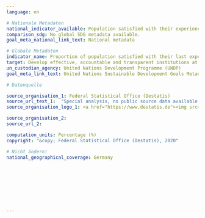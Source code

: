 ```yaml
---
language: en

# Nationale Metadaten
national_indicator_available: Population satisfied with their experience of government services during the previous two years
comparison_sdg: No global SDG metadata available.
goal_meta_national_link_text: National metadata

# Globale Metadaten
indicator_name: Proportion of population satisfied with their last experience of public services
target: Develop effective, accountable and transparent institutions at all levels
un_custodian_agency: United Nations Development Programme (UNDP)
goal_meta_link_text: United Nations Sustainable Development Goals Metadata

# Datenquelle

source_organisation_1: Federal Statistical Office (Destatis)
source_url_text_1:  "Special analysis, no public source data available - Other results from the Life Sitation Survey (Only available in German)"
source_organisation_logo_1: <a href="https://www.destatis.de"><img src="https://g205sdgs.github.io/sdg-indicators/public/LogosEn/destatis.png" alt="Logo Destatis" /></a>

source_organisation_2:
source_url_2:

computation_units: Percentage (%)
copyright: "&copy; Federal Statistical Office (Destatis), 2020"

# Nicht ändern!
national_geographical_coverage: Germany









---
```

